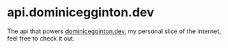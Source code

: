 # api.dominicegginton.dev

The api that powers [dominicegginton.dev](https://dominicegginton.dev), my personal slice of the internet, feel free to check it out.
